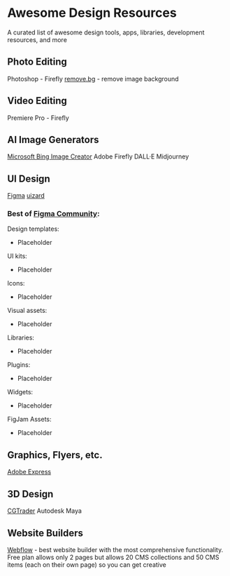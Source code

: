 # Awesome Design Resources
A curated list of awesome design tools, apps, libraries, development resources, and more

## Photo Editing
Photoshop - Firefly
[remove.bg](https://www.remove.bg/) - remove image background


## Video Editing
Premiere Pro - Firefly


## AI Image Generators
[Microsoft Bing Image Creator](https://www.bing.com/images/create)
Adobe Firefly
DALL·E
Midjourney

## UI Design
[Figma](https://www.figma.com/)
[uizard](https://uizard.io/)

### Best of [Figma Community](https://www.figma.com/community):
Design templates:
* Placeholder

UI kits:
* Placeholder

Icons:
* Placeholder

Visual assets:
* Placeholder

Libraries:
* Placeholder

Plugins:
* Placeholder

Widgets:
* Placeholder

FigJam Assets:
* Placeholder


## Graphics, Flyers, etc.
[Adobe Express](https://www.adobe.com/express/)


## 3D Design
[CGTrader](https://www.cgtrader.com/)
Autodesk Maya


## Website Builders
[Webflow](https://webflow.com/) - best website builder with the most comprehensive functionality. Free plan allows only 2 pages but allows 20 CMS collections and 50 CMS items (each on their own page) so you can get creative
